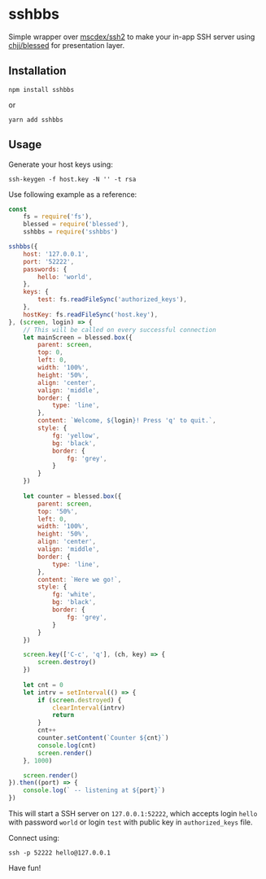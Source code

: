 # sshbbs

Simple wrapper over [mscdex/ssh2](https://github.com/mscdex/ssh2) to make your in-app SSH server using [chjj/blessed](https://github.com/chjj/blessed) for presentation layer.

## Installation

	npm install sshbbs

or

	yarn add sshbbs

## Usage

Generate your host keys using:

	ssh-keygen -f host.key -N '' -t rsa

Use following example as a reference:

```js
const 
    fs = require('fs'),
    blessed = require('blessed'),
    sshbbs = require('sshbbs')

sshbbs({
    host: '127.0.0.1',
    port: '52222',
    passwords: {
        hello: 'world',
    },
    keys: {
        test: fs.readFileSync('authorized_keys'),
    },
    hostKey: fs.readFileSync('host.key'),
}, (screen, login) => {
    // This will be called on every successful connection
    let mainScreen = blessed.box({
        parent: screen,
        top: 0,
        left: 0,
        width: '100%',
        height: '50%',
        align: 'center',
        valign: 'middle',
        border: {
            type: 'line',
        },
        content: `Welcome, ${login}! Press 'q' to quit.`,
        style: {
            fg: 'yellow',
            bg: 'black',
            border: {
                fg: 'grey',
            }
        }
    })
    
    let counter = blessed.box({
        parent: screen,
        top: '50%',
        left: 0,
        width: '100%',
        height: '50%',
        align: 'center',
        valign: 'middle',
        border: {
            type: 'line',
        },
        content: `Here we go!`,
        style: {
            fg: 'white',
            bg: 'black',
            border: {
                fg: 'grey',
            }
        }
    })

    screen.key(['C-c', 'q'], (ch, key) => {
        screen.destroy()
    })
    
    let cnt = 0
    let intrv = setInterval(() => {
        if (screen.destroyed) {
            clearInterval(intrv)
            return
        }
        cnt++
        counter.setContent(`Counter ${cnt}`)
        console.log(cnt)
        screen.render()
    }, 1000)

    screen.render()
}).then((port) => {
    console.log(` -- listening at ${port}`)
})
```
	
This will start a SSH server on `127.0.0.1:52222`, which accepts login `hello` with password `world` or login `test` with public key in `authorized_keys` file.

Connect using:

	ssh -p 52222 hello@127.0.0.1

Have fun!